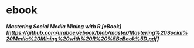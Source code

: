 # ebook
##### Mastering Social Media Mining with R [eBook][https://github.com/uraboer/ebook/blob/master/Mastering%20Social%20Media%20Mining%20with%20R%20%5BeBook%5D.pdf]
